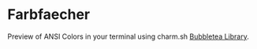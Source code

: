 # Farbfaecher

Preview of ANSI Colors in your terminal using charm.sh [Bubbletea Library](https://charm.sh/bubbletea).
